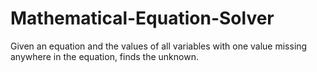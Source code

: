 # Mathematical-Equation-Solver
Given an equation and the values of all variables with one value missing anywhere in the equation, finds the unknown.
